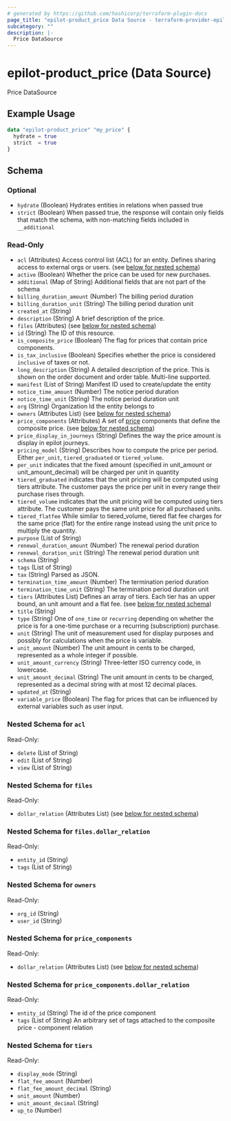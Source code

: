 ```yaml
---
# generated by https://github.com/hashicorp/terraform-plugin-docs
page_title: "epilot-product_price Data Source - terraform-provider-epilot-product"
subcategory: ""
description: |-
  Price DataSource
---
```


# epilot-product_price (Data Source)

Price DataSource

## Example Usage

```terraform
data "epilot-product_price" "my_price" {
  hydrate = true
  strict  = true
}
```

<!-- schema generated by tfplugindocs -->
## Schema

### Optional

- `hydrate` (Boolean) Hydrates entities in relations when passed true
- `strict` (Boolean) When passed true, the response will contain only fields that match the schema, with non-matching fields included in `__additional`

### Read-Only

- `acl` (Attributes) Access control list (ACL) for an entity. Defines sharing access to external orgs or users. (see [below for nested schema](#nestedatt--acl))
- `active` (Boolean) Whether the price can be used for new purchases.
- `additional` (Map of String) Additional fields that are not part of the schema
- `billing_duration_amount` (Number) The billing period duration
- `billing_duration_unit` (String) The billing period duration unit
- `created_at` (String)
- `description` (String) A brief description of the price.
- `files` (Attributes) (see [below for nested schema](#nestedatt--files))
- `id` (String) The ID of this resource.
- `is_composite_price` (Boolean) The flag for prices that contain price components.
- `is_tax_inclusive` (Boolean) Specifies whether the price is considered `inclusive` of taxes or not.
- `long_description` (String) A detailed description of the price. This is shown on the order document and order table. Multi-line supported.
- `manifest` (List of String) Manifest ID used to create/update the entity
- `notice_time_amount` (Number) The notice period duration
- `notice_time_unit` (String) The notice period duration unit
- `org` (String) Organization Id the entity belongs to
- `owners` (Attributes List) (see [below for nested schema](#nestedatt--owners))
- `price_components` (Attributes) A set of [price](/api/pricing#tag/simple_price_schema) components that define the composite price. (see [below for nested schema](#nestedatt--price_components))
- `price_display_in_journeys` (String) Defines the way the price amount is display in epilot journeys.
- `pricing_model` (String) Describes how to compute the price per period. Either `per_unit`, `tiered_graduated` or `tiered_volume`.
- `per_unit` indicates that the fixed amount (specified in unit_amount or unit_amount_decimal) will be charged per unit in quantity
- `tiered_graduated` indicates that the unit pricing will be computed using tiers attribute. The customer pays the price per unit in every range their purchase rises through.
- `tiered_volume` indicates that the unit pricing will be computed using tiers attribute. The customer pays the same unit price for all purchased units.
- `tiered_flatfee` While similar to tiered_volume, tiered flat fee charges for the same price (flat) for the entire range instead using the unit price to multiply the quantity.
- `purpose` (List of String)
- `renewal_duration_amount` (Number) The renewal period duration
- `renewal_duration_unit` (String) The renewal period duration unit
- `schema` (String)
- `tags` (List of String)
- `tax` (String) Parsed as JSON.
- `termination_time_amount` (Number) The termination period duration
- `termination_time_unit` (String) The termination period duration unit
- `tiers` (Attributes List) Defines an array of tiers. Each tier has an upper bound, an unit amount and a flat fee. (see [below for nested schema](#nestedatt--tiers))
- `title` (String)
- `type` (String) One of `one_time` or `recurring` depending on whether the price is for a one-time purchase or a recurring (subscription) purchase.
- `unit` (String) The unit of measurement used for display purposes and possibly for calculations when the price is variable.
- `unit_amount` (Number) The unit amount in cents to be charged, represented as a whole integer if possible.
- `unit_amount_currency` (String) Three-letter ISO currency code, in lowercase.
- `unit_amount_decimal` (String) The unit amount in cents to be charged, represented as a decimal string with at most 12 decimal places.
- `updated_at` (String)
- `variable_price` (Boolean) The flag for prices that can be influenced by external variables such as user input.

<a id="nestedatt--acl"></a>
### Nested Schema for `acl`

Read-Only:

- `delete` (List of String)
- `edit` (List of String)
- `view` (List of String)


<a id="nestedatt--files"></a>
### Nested Schema for `files`

Read-Only:

- `dollar_relation` (Attributes List) (see [below for nested schema](#nestedatt--files--dollar_relation))

<a id="nestedatt--files--dollar_relation"></a>
### Nested Schema for `files.dollar_relation`

Read-Only:

- `entity_id` (String)
- `tags` (List of String)



<a id="nestedatt--owners"></a>
### Nested Schema for `owners`

Read-Only:

- `org_id` (String)
- `user_id` (String)


<a id="nestedatt--price_components"></a>
### Nested Schema for `price_components`

Read-Only:

- `dollar_relation` (Attributes List) (see [below for nested schema](#nestedatt--price_components--dollar_relation))

<a id="nestedatt--price_components--dollar_relation"></a>
### Nested Schema for `price_components.dollar_relation`

Read-Only:

- `entity_id` (String) The id of the price component
- `tags` (List of String) An arbitrary set of tags attached to the composite price - component relation



<a id="nestedatt--tiers"></a>
### Nested Schema for `tiers`

Read-Only:

- `display_mode` (String)
- `flat_fee_amount` (Number)
- `flat_fee_amount_decimal` (String)
- `unit_amount` (Number)
- `unit_amount_decimal` (String)
- `up_to` (Number)

